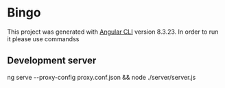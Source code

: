 # Bingo

This project was generated with [Angular CLI](https://github.com/angular/angular-cli) version 8.3.23.
In order to run it please use commandss

## Development server

ng serve --proxy-config proxy.conf.json && node ./server/server.js